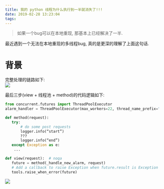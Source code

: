 ```yaml
---
title: 我的 python 线程为什么执行到一半就消失了!!!
date: 2019-02-28 13:23:04
tags:
---
```


> 如果一个bug可以在本地重现, 那基本上已经解决了一半. 

最近遇到一个无法在本地重现的多线程bug, 真的是更深的理解了上面这句话.   

# 背景
完整处理的链路如下:    
![](/images/blog/190302_uwsgi_with_threading_bug/15515110409824.jpg)

最后三步(view + 线程池 + method)的代码逻辑如下:    
```python
from concurrent.futures import ThreadPoolExecutor
alarm_handler = ThreadPoolExecutor(max_workers=22, thread_name_prefix="alarm_handler")

def method(request):
   try:
       # do some post requests
       logger.info(“start”)
       ???
       logger.info(“end”)
   except Exception as e:
	...

def view(request):  # noqa
   future = method(_handle_new_alarm, request)
   # Add a callback to raise Exception when future.result is Exception
   tools.raise_when_error(future)
```


![](/images/blog/190302_uwsgi_with_threading_bug/15515109847118.jpg)




